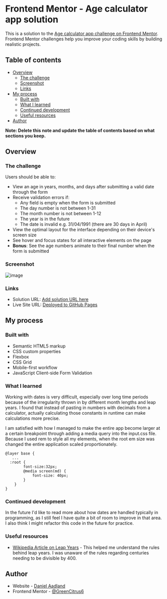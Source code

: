 # Frontend Mentor - Age calculator app solution

This is a solution to the [Age calculator app challenge on Frontend Mentor](https://www.frontendmentor.io/challenges/age-calculator-app-dF9DFFpj-Q). Frontend Mentor challenges help you improve your coding skills by building realistic projects. 

## Table of contents

- [Overview](#overview)
  - [The challenge](#the-challenge)
  - [Screenshot](#screenshot)
  - [Links](#links)
- [My process](#my-process)
  - [Built with](#built-with)
  - [What I learned](#what-i-learned)
  - [Continued development](#continued-development)
  - [Useful resources](#useful-resources)
- [Author](#author)

**Note: Delete this note and update the table of contents based on what sections you keep.**

## Overview

### The challenge

Users should be able to:

- View an age in years, months, and days after submitting a valid date through the form
- Receive validation errors if:
  - Any field is empty when the form is submitted
  - The day number is not between 1-31
  - The month number is not between 1-12
  - The year is in the future
  - The date is invalid e.g. 31/04/1991 (there are 30 days in April)
- View the optimal layout for the interface depending on their device's screen size
- See hover and focus states for all interactive elements on the page
- **Bonus**: See the age numbers animate to their final number when the form is submitted

### Screenshot

![image](https://github.com/GreenCitrus6/age-calculator-vanilla-js/assets/145170576/5b855fe4-6a9e-4d75-8cfd-e2e94fb657b4)

### Links

- Solution URL: [Add solution URL here](https://your-solution-url.com)
- Live Site URL: [Deployed to GitHub Pages](https://greencitrus6.github.io/age-calculator-vanilla-js/)

## My process

### Built with

- Semantic HTML5 markup
- CSS custom properties
- Flexbox
- CSS Grid
- Mobile-first workflow
- JavaScript Client-side Form Validation


### What I learned

Working with dates is very difficult, especially over long time periods because of the irregularity thrown in by different month lengths and leap years. I found that instead of pasting in numbers with decimals from a calculator, actually calculating those constants in runtime can make calculations more precise. 

I am satisfied with how I managed to make the entire app become larger at a certain breakpoint through adding a media query into the input.css file. Because I used rem to style all my elements, when the root em size was changed the entire application scaled proportionately. 

```
@layer base {
   ...
  :root {
        font-size:32px;
        @media screen(md) {
            font-size: 40px;
        }
    }
}
```

### Continued development

In the future I'd like to read more about how dates are handled typically in programming, as I still feel I have quite a bit of room to improve in that area. 
I also think I might refactor this code in the future for practice. 

### Useful resources

- [Wikipedia Article on Leap Years](https://en.wikipedia.org/wiki/Leap_year) - This helped me understand the rules behind leap years. I was unaware of the rules regarding centuries needing to be divisible by 400.

## Author

- Website - [Daniel Aadland](https://portfolio-website-git-main-greencitrus6s-projects.vercel.app/)
- Frontend Mentor - [@GreenCitrus6](https://www.frontendmentor.io/profile/GreenCitrus6)
